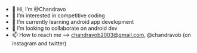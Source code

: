 - 👋 Hi, I’m @Chandravo
- 👀 I’m interested in competitive coding
- 🌱 I’m currently learning android app development
- 💞️ I’m looking to collaborate on android dev
- 📫 How to reach me --> chandravob2003@gmail.com, @chandravob (on instagram and twitter)

<!---
Chandravo/Chandravo is a ✨ special ✨ repository because its `README.md` (this file) appears on your GitHub profile.
You can click the Preview link to take a look at your changes.
--->
